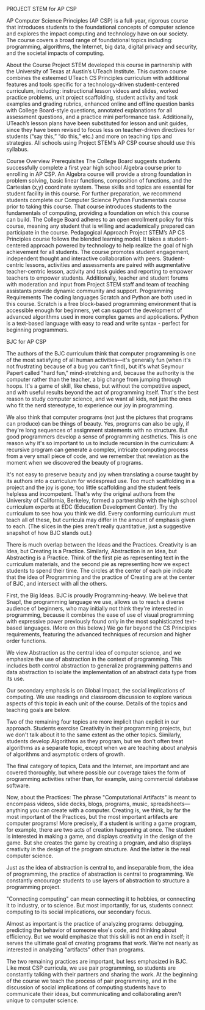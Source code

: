 PROJECT STEM for AP CSP

AP Computer Science Principles (AP CSP) is a full-year, rigorous course that introduces students
to the foundational concepts of computer science and explores the impact computing and
technology have on our society. The course covers a broad range of foundational topics
including: programming, algorithms, the Internet, big data, digital privacy and security, and the
societal impacts of computing.

About the Course
Project STEM developed this course in partnership with the University of Texas at Austin’s
UTeach Institute. This custom course combines the esteemed UTeach CS Principles curriculum
with additional features and tools specific for a technology-driven student-centered curriculum,
including: instructional lesson videos and slides, worked practice problems, unit project
scaffolding, student activity and task examples and grading rubrics, enhanced online and offline
question banks with College Board-style questions, annotated explanations for all assessment
questions, and a practice mini performance task. Additionally, UTeach’s lesson plans have been
substituted for lesson and unit guides, since they have been revised to focus less on
teacher-driven directives for students (“say this,” “do this,” etc.) and more on teaching tips and
strategies.
All schools using Project STEM’s AP CSP course should use this syllabus.

Course Overview
Prerequisites
The College Board suggests students successfully complete a first year high school Algebra
course prior to enrolling in AP CSP. An Algebra course will provide a strong foundation in
problem solving, basic linear functions, composition of functions, and the Cartesian (x,y)
coordinate system. These skills and topics are essential for student facility in this course. For
further preparation, we recommend students complete our Computer Science Python
Fundamentals course prior to taking this course. That course introduces students to the
fundamentals of computing, providing a foundation on which this course can build.
The College Board adheres to an open enrollment policy for this course, meaning any student
that is willing and academically prepared can participate in the course.
Pedagogical Approach
Project STEM’s AP CS Principles course follows the blended learning model. It takes a
student-centered approach powered by technology to help realize the goal of high achievement
for all students. The course promotes student engagement, independent thought and
interactive collaboration with peers. Student-centric lessons, activities and assessments are
paired with augmentative teacher-centric lesson, activity and task guides and reporting to
empower teachers to empower students. Additionally, teacher and student forums with
moderation and input from Project STEM staff and team of teaching assistants provide dynamic
community and support.
Programming Requirements
The coding languages Scratch and Python are both used in this course. Scratch is a free
block-based programming environment that is accessible enough for beginners, yet can support
the development of advanced algorithms used in more complex games and applications. Python
is a text-based language with easy to read and write syntax - perfect for beginning
programmers.

BJC for AP CSP

The authors of the BJC curriculum think that computer programming is one of the most satisfying of all human activities—it's generally fun (when it's not frustrating because of a bug you can't find), but it's what Seymour Papert called "hard fun," mind-stretching and, because the authority is the computer rather than the teacher, a big change from jumping through hoops. It's a game of skill, like chess, but without the competitive aspect, and with useful results beyond the act of programming itself. That's the best reason to study computer science, and we want all kids, not just the ones who fit the nerd stereotype, to experience our joy in programming.

We also think that computer programs (not just the pictures that programs can produce) can be things of beauty. Yes, programs can also be ugly, if they're long sequences of assignment statements with no structure. But good programmers develop a sense of programming aesthetics. This is one reason why it's so important to us to include recursion in the curriculum: A recursive program can generate a complex, intricate computing process from a very small piece of code, and we remember that revelation as the moment when we discovered the beauty of programs.

It's not easy to preserve beauty and joy when translating a course taught by its authors into a curriculum for widespread use. Too much scaffolding in a project and the joy is gone; too little scaffolding and the student feels helpless and incompetent. That's why the original authors from the University of California, Berkeley, formed a partnership with the high school curriculum experts at EDC (Education Development Center). Try the curriculum to see how you think we did.
Every conforming curriculum must teach all of these, but curricula may differ in the amount of emphasis given to each. (The slices in the pies aren't really quantitative, just a suggestive snapshot of how BJC stands out.)

There is much overlap between the Ideas and the Practices. Creativity is an Idea, but Creating is a Practice. Similarly, Abstraction is an Idea, but Abstracting is a Practice. Think of the first pie as representing text in the curriculum materials, and the second pie as representing how we expect students to spend their time. The circles at the center of each pie indicate that the idea of Programming and the practice of Creating are at the center of BJC, and intersect with all the others.

First, the Big Ideas. BJC is proudly Programming-heavy. We believe that Snap!, the programming language we use, allows us to reach a diverse audience of beginners, who may initially not think they're interested in programming, because it combines the ease of use of visual programming with expressive power previously found only in the most sophisticated text-based languages. (More on this below.) We go far beyond the CS Principles requirements, featuring the advanced techniques of recursion and higher order functions.

We view Abstraction as the central idea of computer science, and we emphasize the use of abstraction in the context of programming. This includes both control abstraction to generalize programming patterns and data abstraction to isolate the implementation of an abstract data type from its use.

Our secondary emphasis is on Global Impact, the social implications of computing. We use readings and classroom discussion to explore various aspects of this topic in each unit of the course. Details of the topics and teaching goals are below.

Two of the remaining four topics are more implicit than explicit in our approach. Students exercise Creativity in their programming projects, but we don't talk about it to the same extent as the other topics. Similarly, students develop Algorithms as they program, but we don't often treat algorithms as a separate topic, except when we are teaching about analysis of algorithms and asymptotic orders of growth.

The final category of topics, Data and the Internet, are important and are covered thoroughly, but where possible our coverage takes the form of programming activities rather than, for example, using commercial database software.

Now, about the Practices: The phrase "Computational Artifacts" is meant to encompass videos, slide decks, blogs, programs, music, spreadsheets—anything you can create with a computer. Creating is, we think, by far the most important of the Practices, but the most important artifacts are computer programs! More precisely, if a student is writing a game program, for example, there are two acts of creation happening at once. The student is interested in making a game, and displays creativity in the design of the game. But she creates the game by creating a program, and also displays creativity in the design of the program structure. And the latter is the real computer science.

Just as the idea of abstraction is central to, and inseparable from, the idea of programming, the practice of abstraction is central to programming. We constantly encourage students to use layers of abstraction to structure a programming project.

"Connecting computing" can mean connecting it to hobbies, or connecting it to industry, or to science. But most importantly, for us, students connect computing to its social implications, our secondary focus.

Almost as important is the practice of analyzing programs: debugging, predicting the behavior of someone else's code, and thinking about efficiency. But we would emphasize that this skill is not an end in itself; it serves the ultimate goal of creating programs that work. We're not nearly as interested in analyzing "artifacts" other than programs.

The two remaining practices are important, but less emphasized in BJC. Like most CSP curricula, we use pair programming, so students are constantly talking with their partners and sharing the work. At the beginning of the course we teach the process of pair programming, and in the discussion of social implications of computing students have to communicate their ideas, but communicating and collaborating aren't unique to computer science.
